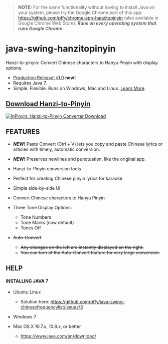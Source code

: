 > **NOTE:** For the same functionality without having to install Java on your system, please try the Google Chrome port of this app: https://github.com/pffy/chrome-app-hanzitopinyin (also available in Google Chrome Web Store). ***Runs on every operating system that runs Google Chrome.***

java-swing-hanzitopinyin
========================

Hanzi-to-pinyin: Convert Chinese characters to Hanyu Pinyin with display options.

+ [Production Release! v1.0](https://github.com/pffy/java-swing-hanzitopinyin/releases) **new!**
+ Requires Java 7.
+ Simple. Flexible. Runs on Windows, Mac and Linux. [Learn More](#features). 

## [Download Hanzi-to-Pinyin](https://github.com/pffy/java-swing-hanzitopinyin/releases)

[![InPinyin: Hanzi-to-Pinyin Converter Download](https://cloud.githubusercontent.com/assets/7258373/3143416/320f09a6-e9f9-11e3-99ec-5a472a03d723.png)](https://github.com/pffy/java-swing-hanzitopinyin/releases)


## FEATURES

  +  ***NEW!*** Paste Convert (Ctrl + V) lets you copy and paste Chinese lyrics or articles with timely, automatic conversion.
  +  ***NEW!*** Preserves newlines and punctuation, like the original app.

  + Hanzi-to-Pinyin conversion tools
  + Perfect for creating Chinese pinyin lyrics for karaoke
  + Simple side-by-side UI
  + Convert Chinese characters to Hanyu Pinyin
  + Three Tone Display Options:
    + Tone Numbers 
    + Tone Marks (now default)
    + Tones Off
  + ~~Auto-Convert~~ 
    + ~~Any changes on the left are instantly displayed on the right.~~
    + ~~You can turn of the Auto-Convert feature for very large conversion.~~


## HELP

#### INSTALLING JAVA 7

+ Ubuntu Linux
  + Solution here: https://github.com/pffy/java-swing-chinesefrequencylist/issues/3

+ Windows 7
+ Mac OS X 10.7.x, 10.8.x, or better
  + https://www.java.com/en/download/
